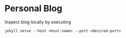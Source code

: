 Personal Blog
=============

Inspect blog locally by executing
```
jekyll serve --host <host-name> --port <desired-port>
```
